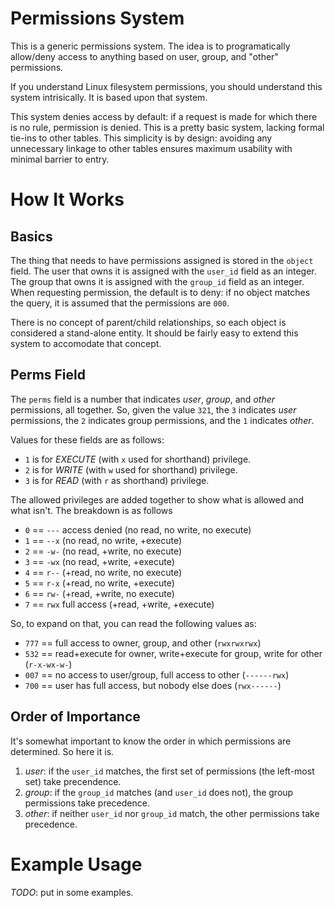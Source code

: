 # Permissions System #

This is a generic permissions system.  The idea is to programatically allow/deny 
access to anything based on user, group, and "other" permissions.

If you understand Linux filesystem permissions, you should understand this system 
intrisically.  It is based upon that system.

This system denies access by default: if a request is made for which there is no 
rule, permission is denied.  This is a pretty basic system, lacking formal tie-ins 
to other tables.  This simplicity is by design: avoiding any unnecessary linkage 
to other tables ensures maximum usability with minimal barrier to entry.

# How It Works

## Basics

The thing that needs to have permissions assigned is stored in the `object` field.
The user that owns it is assigned with the `user_id` field as an integer.  The 
group that owns it is assigned with the `group_id` field as an integer.  When 
requesting permission, the default is to deny: if no object matches the query, 
it is assumed that the permissions are `000`.

There is no concept of parent/child relationships, so each object is considered 
a stand-alone entity.  It should be fairly easy to extend this system to 
accomodate that concept.

## Perms Field

The `perms` field is a number that indicates *user*, *group*, and *other* permissions, 
all together.  So, given the value `321`, the `3` indicates *user* permissions, 
the `2` indicates group permissions, and the `1` indicates *other*.

Values for these fields are as follows:

 * `1` is for *EXECUTE* (with `x` used for shorthand) privilege.
 * `2` is for *WRITE* (with `w` used for shorthand) privilege.
 * `3` is for *READ* (with `r` as shorthand) privilege.

The allowed privileges are added together to show what is allowed and what isn't.
The breakdown is as follows

 * `0` == `---` access denied (no read, no write, no execute)
 * `1` == `--x` (no read, no write, +execute)
 * `2` == `-w-` (no read, +write, no execute)
 * `3` == `-wx` (no read, +write, +execute)
 * `4` == `r--` (+read, no write, no execute)
 * `5` == `r-x` (+read, no write, +execute)
 * `6` == `rw-` (+read, +write, no execute)
 * `7` == `rwx` full access (+read, +write, +execute)

So, to expand on that, you can read the following values as:

 * `777` == full access to owner, group, and other (`rwxrwxrwx`)
 * `532` == read+execute for owner, write+execute for group, write for other (`r-x-wx-w-`)
 * `007` == no access to user/group, full access to other (`------rwx`)
 * `700` == user has full access, but nobody else does (`rwx------`)

## Order of Importance

It's somewhat important to know the order in which permissions are determined. 
So here it is.

1. *user*: if the `user_id` matches, the first set of permissions (the left-most set) take precendence.
1. *group*: if the `group_id` matches (and `user_id` does not), the group permissions take precedence.
1. *other*: if neither `user_id` nor `group_id` match, the other permissions take precedence.

# Example Usage

*TODO*: put in some examples.